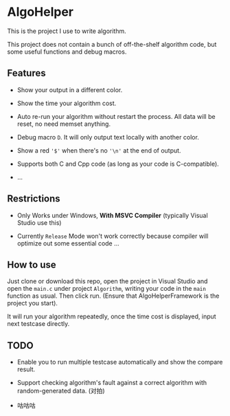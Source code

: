 # AlgoHelper

This is the project I use to write algorithm.

This project does not contain a bunch of off-the-shelf algorithm code, but some useful functions and debug macros.

## Features
- Show your output in a different color.

- Show the time your algorithm cost.

- Auto re-run your algorithm without restart the process. All data will be reset, no need memset anything.
 
- Debug macro `D`. It will only output text locally with another color.

- Show a red `'$'` when there's no `'\n'` at the end of output.

- Supports both C and Cpp code (as long as your code is C-compatible).

- ...

## Restrictions
- Only Works under Windows, **With MSVC Compiler** (typically Visual Studio use this)

- Currently `Release` Mode won't work correctly because compiler will optimize out some essential code ...

## How to use
Just clone or download this repo, open the project in Visual Studio and open the `main.c` under project `Algorithm`, writing your code in the `main` function as usual.
Then click run. (Ensure that AlgoHelperFramework is the project you start).

It will run your algorithm repeatedly, once the time cost is displayed, input next testcase directly.

## TODO
- Enable you to run multiple testcase automatically and show the compare result.

- Support checking algorithm's fault against a correct algorithm with random-generated data. (对拍)

- 咕咕咕
